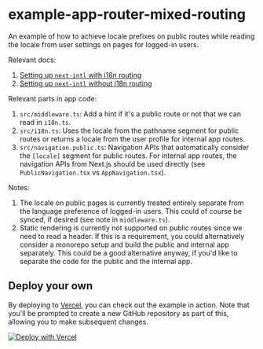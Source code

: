 # example-app-router-mixed-routing

An example of how to achieve locale prefixes on public routes while reading the locale from user settings on pages for logged-in users.

Relevant docs:
1. [Setting up `next-intl` with i18n routing](https://next-intl-docs.vercel.app/docs/getting-started/app-router/with-i18n-routing)
2. [Setting up `next-intl` without i18n routing](https://next-intl-docs.vercel.app/docs/getting-started/app-router/without-i18n-routing)

Relevant parts in app code:
1. `src/middleware.ts`: Add a hint if it's a public route or not that we can read in `i18n.ts`.
2. `src/i18n.ts`: Uses the locale from the pathname segment for public routes or returns a locale from the user profile for internal app routes.
3. `src/navigation.public.ts`: Navigation APIs that automatically consider the `[locale]` segment for public routes. For internal app routes, the navigation APIs from Next.js should be used directly (see `PublicNavigation.tsx` vs `AppNavigation.tsx`).

Notes:
1. The locale on public pages is currently treated entirely separate from the language preference of logged-in users. This could of course be synced, if desired (see note in `middleware.ts`).
2. Static rendering is currently not supported on public routes since we need to read a header. If this is a requirement, you could alternatively consider a monorepo setup and build the public and internal app separately. This could be a good alternative anyway, if you'd like to separate the code for the public and the internal app.

## Deploy your own

By deploying to [Vercel](https://vercel.com), you can check out the example in action. Note that you'll be prompted to create a new GitHub repository as part of this, allowing you to make subsequent changes.

[![Deploy with Vercel](https://vercel.com/button)](https://vercel.com/new/clone?repository-url=https://github.com/amannn/next-intl/tree/main/examples/example-app-router-mixed-routing)
